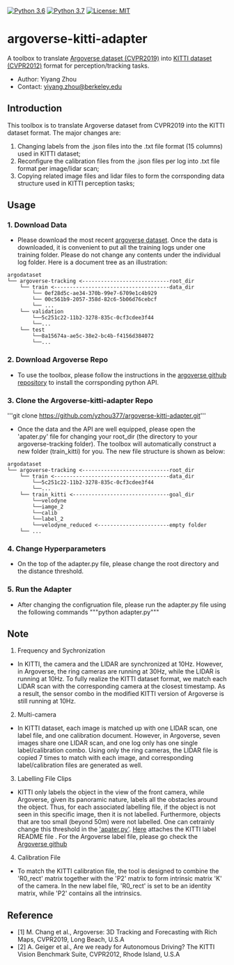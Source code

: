 [![Python 3.6](https://img.shields.io/badge/python-3.6-blue.svg)](https://www.python.org/downloads/release/python-360/)
[![Python 3.7](https://img.shields.io/badge/python-3.7-blue.svg)](https://www.python.org/downloads/release/python-370/)
[![License: MIT](https://img.shields.io/badge/License-MIT-yellow.svg)](./LICENSE)

# argoverse-kitti-adapter
A toolbox to translate [Argoverse dataset (CVPR2019)](https://www.argoverse.org/data.html) into [KITTI dataset (CVPR2012)](http://www.cvlibs.net/datasets/kitti/) format for perception/tracking tasks. 

 - Author: Yiyang Zhou 
 - Contact: yiyang.zhou@berkeley.edu 

## Introduction 
This toolbox is to translate Argoverse dataset from CVPR2019 into the KITTI dataset format. The major changes are:
1. Changing labels from the .json files into the .txt file format (15 columns) used in KITTI dataset;
2. Reconfigure the calibration files from the .json files per log into .txt file format per image/lidar scan;
3. Copying related image files and lidar files to form the corrsponding data structure used in KITTI perception tasks;

## Usage
### 1. Download Data
- Please download the most recent [argoverse dataset](https://www.argoverse.org/data.html). Once the data is downloaded, it is convenient to put all the training logs under one training folder. Please do not change any contents under the individual log folder. Here is a document tree as an illustration:
```
argodataset
└── argoverse-tracking <----------------------------root_dir
    └── train <-------------------------------------data_dir
        └── 0ef28d5c-ae34-370b-99e7-6709e1c4b929
        └── 00c561b9-2057-358d-82c6-5b06d76cebcf
        └── ...
    └── validation
        └──5c251c22-11b2-3278-835c-0cf3cdee3f44
        └──...
    └── test
        └──8a15674a-ae5c-38e2-bc4b-f4156d384072
        └──...
```
### 2. Download Argoverse Repo
- To use the toolbox, please follow the instructions in the [argoverse github repository](https://github.com/argoai/argoverse-api/tree/16dec1ba51479a24b14d935e7873b26bfd1a7464) to install the corrsponding python API. 

### 3. Clone the Argoverse-kitti-adapter Repo
'''git clone https://github.com/yzhou377/argoverse-kitti-adapter.git'''
- Once the data and the API are well equipped, please open the 'apater.py' file for changing your root_dir (the directory to your argoverse-tracking folder). The toolbox will automatically construct a new folder (train_kitti) for you. The new file structure is shown as below: 

```
argodataset
└── argoverse-tracking <----------------------------root_dir
    └── train <-------------------------------------data_dir
        └──5c251c22-11b2-3278-835c-0cf3cdee3f44
        └──...
    └── train_kitti <-------------------------------goal_dir
        └──velodyne
        └──iamge_2
        └──calib
        └──label_2
        └──velodyne_reduced <-----------------------empty folder
    └── ...
```

### 4. Change Hyperparameters
- On the top of the adapter.py file, please change the root directory and the distance threshold. 

### 5. Run the Adapter
- After changing the configruation file, please run the adapter.py file using the following commands
"""python adapter.py"""

## Note
1. Frequency and Sychronization 
- In KITTI, the camera and the LIDAR are synchronized at 10Hz. However, in Argoverse, the ring cameras are running at 30Hz, while the LIDAR is running at 10Hz. To fully realize the KITTI dataset format, we match each LIDAR scan with the corresponding camera at the closest timestamp. As a result, the sensor combo in the modified KITTI version of Argoverse is still running at 10Hz. 
2. Multi-camera
- In KITTI dataset, each image is matched up with one LIDAR scan, one label file, and one calibration document. However, in Argoverse, seven images share one LIDAR scan, and one log only has one single label/calibration combo. Using only the ring cameras, the LIDAR file is copied 7 times to match with each image, and corresponding label/calibration files are generated as well. 
3. Labelling File Clips 
- KITTI only labels the object in the view of the front camera, while Argoverse, given its panoramic nature, labels all the obstacles around the object. Thus, for each associated labelling file, if the object is not seen in this specific image, then it is not labelled. Furthermore, objects that are too small (beyond 50m) were not labelled. One can cetrainly change this threshold in the ['apater.py'](https://github.com/yzhou377/argoverse-kitti-adapter/blob/master/adapter.py).  [Here](https://github.com/yzhou377/argoverse-kitti-adapter/blob/master/supplementals/KITTI_README) attaches the KITTI label README file . For the Argoverse label file, please go check the [Argoverse github](https://github.com/argoai/argoverse-api/tree/16dec1ba51479a24b14d935e7873b26bfd1a7464)
4. Calibration File
- To match the KITTI calibration file, the tool is designed to combine the 'R0_rect' matrix together with the 'P2' matrix to form intrinsic matrix 'K' of the  camera. In the new label file, 'R0_rect' is set to be an identity matrix, while 'P2' contains all the intrinsics. 

## Reference 
- [1] M. Chang et al., Argoverse: 3D Tracking and Forecasting with Rich Maps, CVPR2019, Long Beach, U.S.A
- [2] A. Geiger et al., Are we ready for Autonomous Driving? The KITTI Vision Benchmark Suite, CVPR2012, Rhode Island, U.S.A
